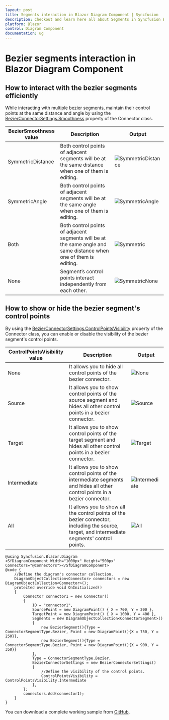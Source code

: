 ```yaml
---
layout: post
title: Segments interaction in Blazor Diagram Component | Syncfusion
description: Checkout and learn here all about Segments in Syncfusion Blazor Diagram component and much more details.
platform: Blazor
control: Diagram Component
documentation: ug
---
```


# Bezier segments interaction in Blazor Diagram Component

## How to interact with the bezier segments efficiently

While interacting with multiple bezier segments, maintain their control points at the same distance and angle by using the [BezierConnectorSettings.Smoothness](https://help.syncfusion.com/cr/blazor/Syncfusion.Blazor.Diagram.BezierConnectorSettings.html#Syncfusion_Blazor_Diagram_BezierConnectorSettings_Smoothness) property of the Connector class.

| BezierSmoothness value | Description | Output |
|-------- | -------- | -------- |
| SymmetricDistance| Both control points of adjacent segments will be at the same distance when one of them is editing. | ![SymmetricDistance](../../images/SymmetricDistance.gif) |
| SymmetricAngle | Both control points of adjacent segments will be at the same angle when one of them is editing. | ![SymmetricAngle](../../images/SymmetricAngle.gif) |
| Both | Both control points of adjacent segments will be at the same angle and same distance when one of them is editing. | ![Symmetric](../../images/SmoothnessBoth.png) |
| None | Segment’s control points interact independently from each other. | ![SymmetricNone](../../images/SymmetricNone.gif)


## How to show or hide the bezier segment's control points

By using the [BezierConnectorSettings.ControlPointsVisibility](https://help.syncfusion.com/cr/blazor/Syncfusion.Blazor.Diagram.BezierConnectorSettings.html#Syncfusion_Blazor_Diagram_BezierConnectorSettings_ControlPointsVisibility) property of the Connector class, you can enable or disable the visibility of the bezier segment's control points.

| ControlPointsVisibility value | Description | Output |
|-------- | -------- | -------- |
| None | It allows you to hide all control points of the bezier connector. | ![None](../../images/ControlpointsvisibilityNone.png) |
| Source | It allows you to show control points of the source segment and hides all other control points in a bezier connector. | ![Source](../../images/ControlpointsvisibilitySource.png) |
| Target | It allows you to show control points of the target segment and hides all other control points in a bezier connector. | ![Target](../../images/ControlpointsvisibilityTarget.png) |
| Intermediate | It allows you to show control points of the intermediate segments and hides all other control points in a bezier connector. | ![Intermediate](../../images/ControlpointsvisibilityIntermediate.png) |
| All | It allows you to show all the control points of the bezier connector, including the source, target, and intermediate segments' control points.| ![All](../../images/ControlpointsvisibilityAll.png) |

```cshtml
@using Syncfusion.Blazor.Diagram
<SfDiagramComponent Width="1000px" Height="500px" Connectors="@connectors"></SfDiagramComponent>
@code {
    //Define the diagram's connector collection.
    DiagramObjectCollection<Connector> connectors = new DiagramObjectCollection<Connector>();
    protected override void OnInitialized()
    {
        Connector connector1 = new Connector()
        {
            ID = "connector1",
            SourcePoint = new DiagramPoint() { X = 700, Y = 200 },
            TargetPoint = new DiagramPoint() { X = 1000, Y = 400 },
            Segments = new DiagramObjectCollection<ConnectorSegment>()
            {
                new BezierSegment(){Type = ConnectorSegmentType.Bezier, Point = new DiagramPoint(){X = 750, Y = 250}},
                new BezierSegment(){Type = ConnectorSegmentType.Bezier, Point = new DiagramPoint(){X = 900, Y = 350}}
            },
            Type = ConnectorSegmentType.Bezier,
            BezierConnectorSettings = new BezierConnectorSettings() 
            {
                //Define the visibility of the control points. 
                ControlPointsVisibility = ControlPointsVisibility.Intermediate 
            },
        };
        connectors.Add(connector1);
    }
}
```
You can download a complete working sample from [GitHub](https://github.com/SyncfusionExamples/Blazor-Diagram-Examples/tree/master/UG-Samples/Connectors/Segments).
